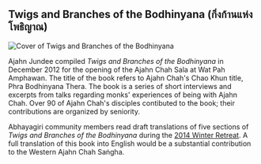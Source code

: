 ## Twigs and Branches of the Bodhinyana (กิ่งก้านแห่งโพธิญาณ)

![Cover of Twigs and Branches of the Bodhinyana](image:TwigsAndBranchesCover.jpg)

Ajahn Jundee compiled _Twigs and Branches of the Bodhinyana_ in December 2012 for the opening of the Ajahn Chah Sala at Wat Pah Amphawan. The title of the book refers to Ajahn Chah's Chao Khun title, Phra Bodhinyana Thera. The book is a series of short interviews and excerpts from talks regarding monks' experiences of being with Ajahn Chah. Over 90 of Ajahn Chah's disciples contibuted to the book; their contributions are organized by seniority.

Abhayagiri community members read draft translations of five sections of _Twigs and Branches of the Bodhinyana_ during the [2014 Winter Retreat](event:WR2014). A full translation of this book into English would be a substantial contribution to the Western Ajahn Chah Saṅgha.